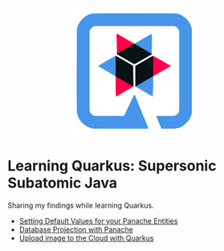 
<p align="center">
  <img src="./docs/assets/logo.png">
</p>

# Learning Quarkus: Supersonic Subatomic Java

Sharing my findings while learning Quarkus.


- [Setting Default Values for your Panache Entities](./panache-default-value/)
- [Database Projection with Panache](./projection-with-panache/)
- [Upload image to the Cloud with Quarkus](./upload-image)
